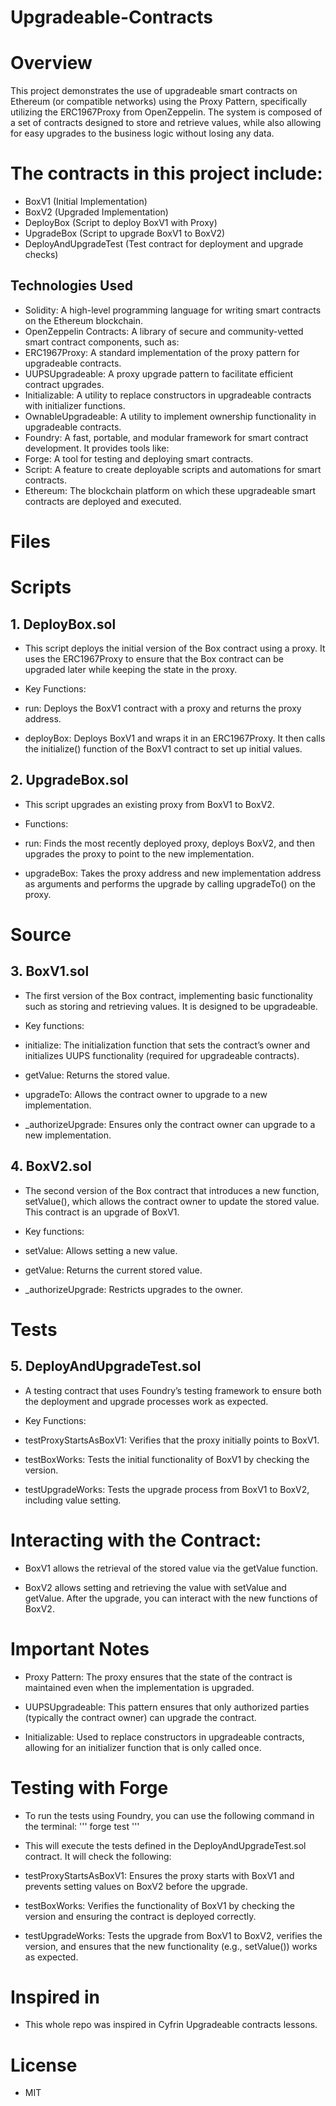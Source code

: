 # Upgradeable-Contracts
# Overview
This project demonstrates the use of upgradeable smart contracts on Ethereum (or compatible networks) using the Proxy Pattern, specifically utilizing the ERC1967Proxy from OpenZeppelin. The system is composed of a set of contracts designed to store and retrieve values, while also allowing for easy upgrades to the business logic without losing any data.

# The contracts in this project include:

- BoxV1 (Initial Implementation)
- BoxV2 (Upgraded Implementation)
- DeployBox (Script to deploy BoxV1 with Proxy)
-  UpgradeBox (Script to upgrade BoxV1 to BoxV2)
- DeployAndUpgradeTest (Test contract for deployment and upgrade checks)

## Technologies Used
- Solidity: A high-level programming language for writing smart contracts on the Ethereum blockchain.
- OpenZeppelin Contracts: A library of secure and community-vetted smart contract components, such as:
- ERC1967Proxy: A standard implementation of the proxy pattern for upgradeable contracts.
- UUPSUpgradeable: A proxy upgrade pattern to facilitate efficient contract upgrades.
- Initializable: A utility to replace constructors in upgradeable contracts with initializer functions.
- OwnableUpgradeable: A utility to implement ownership functionality in upgradeable contracts.
- Foundry: A fast, portable, and modular framework for smart contract development. It provides tools like:
- Forge: A tool for testing and deploying smart contracts.
- Script: A feature to create deployable scripts and automations for smart contracts.
- Ethereum: The blockchain platform on which these upgradeable smart contracts are deployed and executed.

# Files

# Scripts

## 1. DeployBox.sol
- This script deploys the initial version of the Box contract using a proxy. It uses the ERC1967Proxy to ensure that the Box contract can be upgraded later while keeping the state in the proxy.

- Key Functions:
 
- run: Deploys the BoxV1 contract with a proxy and returns the proxy address.

- deployBox: Deploys BoxV1 and wraps it in an ERC1967Proxy. It then calls the initialize() function of the BoxV1 contract to set up initial values.

## 2. UpgradeBox.sol
- This script upgrades an existing proxy from BoxV1 to BoxV2.

- Functions:
  
- run: Finds the most recently deployed proxy, deploys BoxV2, and then upgrades the proxy to point to the new implementation.
  
- upgradeBox: Takes the proxy address and new implementation address as arguments and performs the upgrade by calling upgradeTo() on the proxy.

# Source

## 3. BoxV1.sol
- The first version of the Box contract, implementing basic functionality such as storing and retrieving values. It is designed to be upgradeable.

- Key functions:
  
- initialize: The initialization function that sets the contract’s owner and initializes UUPS functionality (required for upgradeable contracts).

- getValue: Returns the stored value.

- upgradeTo: Allows the contract owner to upgrade to a new implementation.

- _authorizeUpgrade: Ensures only the contract owner can upgrade to a new implementation.


## 4. BoxV2.sol
- The second version of the Box contract that introduces a new function, setValue(), which allows the contract owner to update the stored value. This contract is an upgrade of BoxV1.

- Key functions:

- setValue: Allows setting a new value.

- getValue: Returns the current stored value.

- _authorizeUpgrade: Restricts upgrades to the owner.

# Tests
## 5. DeployAndUpgradeTest.sol
- A testing contract that uses Foundry’s testing framework to ensure both the deployment and upgrade processes work as expected.
 
- Key Functions:
 
- testProxyStartsAsBoxV1: Verifies that the proxy initially points to BoxV1.
 
- testBoxWorks: Tests the initial functionality of BoxV1 by checking the version.
  
- testUpgradeWorks: Tests the upgrade process from BoxV1 to BoxV2, including value setting.

# Interacting with the Contract:

- BoxV1 allows the retrieval of the stored value via the getValue function.
  
- BoxV2 allows setting and retrieving the value with setValue and getValue. After the upgrade, you can interact with the new functions of BoxV2.
  
# Important Notes
- Proxy Pattern: The proxy ensures that the state of the contract is maintained even when the implementation is upgraded.
 
- UUPSUpgradeable: This pattern ensures that only authorized parties (typically the contract owner) can upgrade the contract.

- Initializable: Used to replace constructors in upgradeable contracts, allowing for an initializer function that is only called once.

# Testing with Forge
- To run the tests using Foundry, you can use the following command in the terminal:
'''
forge test 
'''
- This will execute the tests defined in the DeployAndUpgradeTest.sol contract. It will check the following:

- testProxyStartsAsBoxV1: Ensures the proxy starts with BoxV1 and prevents setting values on BoxV2 before the upgrade.
- testBoxWorks: Verifies the functionality of BoxV1 by checking the version and ensuring the contract is deployed correctly.
- testUpgradeWorks: Tests the upgrade from BoxV1 to BoxV2, verifies the version, and ensures that the new functionality (e.g., setValue()) works as expected.

# Inspired in
- This whole repo was inspired in Cyfrin Upgradeable contracts lessons.

# License
- MIT
